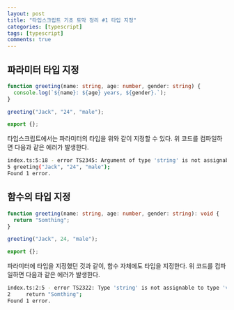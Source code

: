 ```yaml
---
layout: post
title: "타입스크립트 기초 토막 정리 #1 타입 지정"
categories: [typescript]
tags: [typescript]
comments: true
---
```


## 파라미터 타입 지정

```ts
function greeting(name: string, age: number, gender: string) {
  console.log(`${name}: ${age} years, ${gender}.`);
}

greeting("Jack", "24", "male");

export {};
```

타입스크립트에서는 파라미터의 타입을 위와 같이 지정할 수 있다. 위 코드를 컴파일하면 다음과 같은 에러가 발생한다.

```bash
index.ts:5:18 - error TS2345: Argument of type 'string' is not assignable to parameter of type 'number'.
5 greeting("Jack", "24", "male");
Found 1 error.
```

## 함수의 타입 지정

```ts
function greeting(name: string, age: number, gender: string): void {
  return "Somthing";
}

greeting("Jack", 24, "male");

export {};
```

파라미터에 타입을 지정했던 것과 같이, 함수 자체에도 타입을 지정한다. 위 코드를 컴파일하면 다음과 같은 에러가 발생한다.

```bash
index.ts:2:5 - error TS2322: Type 'string' is not assignable to type 'void'.
2     return "Somthing";
Found 1 error.
```
